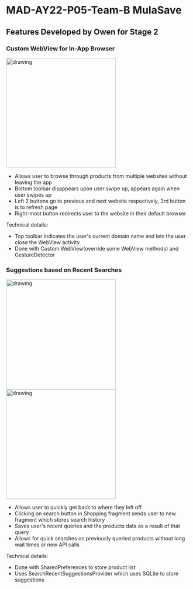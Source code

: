 # MAD-AY22-P05-Team-B MulaSave

## Features Developed by Owen for Stage 2

### Custom WebView for In-App Browser
<img src="https://user-images.githubusercontent.com/93632887/182045409-c498afe3-e9f6-430f-84e3-3c4f297bcc51.png" alt="drawing" width="300"/>

- Allows user to browse through products from multiple websites without leaving the app
- Bottom toolbar disappears upon user swipe up, appears again when user swipes up
- Left 2 buttons go to previous and next website respectively, 3rd button is to refresh page
- Right-most button redirects user to the website in their default browser

Technical details:
- Top toolbar indicates the user's current domain name and lets the user close the WebView activity
- Done with Custom WebView(override some WebView methods) and GestureDetector


### Suggestions based on Recent Searches
<img src="https://user-images.githubusercontent.com/93632887/182051423-c2fbc327-a5d2-470b-89f1-ed6604a218a6.png" alt="drawing" width="300"/> <img src="https://user-images.githubusercontent.com/93632887/182051427-320aa919-c3a5-494d-8073-438556eaea02.png" alt="drawing" width="300"/>

- Allows user to quickly get back to where they left off
- Clicking on search button in Shopping fragment sends user to new fragment which stores search history
- Saves user's recent queries and the products data as a result of that query
- Allows for quick searches on previously queried products without long wait times or new API calls

Technical details:
- Done with SharedPreferences to store product list
- Uses SearchRecentSuggestionsProvider which uses SQLite to store suggestions
